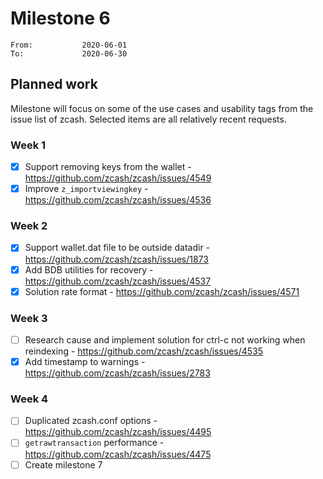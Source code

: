 # Milestone 6

```
From:           2020-06-01
To:             2020-06-30
```

## Planned work

Milestone will focus on some of the use cases and usability tags from the issue list of zcash. Selected items are all relatively recent requests.

### Week 1

- [x] Support removing keys from the wallet - https://github.com/zcash/zcash/issues/4549
- [x] Improve `z_importviewingkey` - https://github.com/zcash/zcash/issues/4536

### Week 2

- [x] Support wallet.dat file to be outside datadir - https://github.com/zcash/zcash/issues/1873
- [x] Add BDB utilities for recovery - https://github.com/zcash/zcash/issues/4537
- [x] Solution rate format - https://github.com/zcash/zcash/issues/4571

### Week 3

- [ ] Research cause and implement solution for ctrl-c not working when reindexing - https://github.com/zcash/zcash/issues/4535
- [x] Add timestamp to warnings - https://github.com/zcash/zcash/issues/2783

### Week 4

- [ ] Duplicated zcash.conf options - https://github.com/zcash/zcash/issues/4495
- [ ] `getrawtransaction` performance - https://github.com/zcash/zcash/issues/4475
- [ ] Create milestone 7
